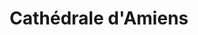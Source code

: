 ---
guid: "8b71a3cde2a7"
title: "Cathédrale d'Amiens"
latlng: "49.894646, 2.302027"
youtubeId: "6nLsTREky_U" 
---